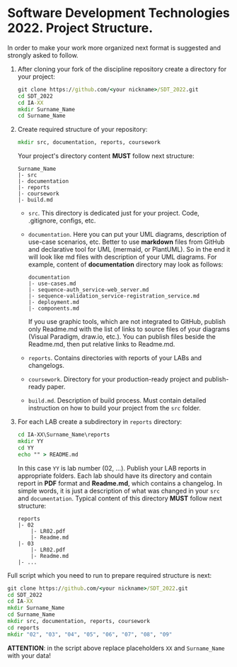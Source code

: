 # Software Development Technologies 2022. Project Structure.

In order to make your work more organized next format is suggested and strongly asked to follow.

1. After cloning your fork of the discipline repository create a directory for your project:
    ```cmd
    git clone https://github.com/<your nickname>/SDT_2022.git
    cd SDT_2022
    cd IA-XX
    mkdir Surname_Name
    cd Surname_Name
    ```

2. Create required structure of your repository: 
    ```cmd
    mkdir src, documentation, reports, coursework
    ```
    Your project's directory content **MUST** follow next structure:
    ```
    Surname_Name
    |- src
    |- documentation
    |- reports
    |- coursework
    |- build.md
    ```
    - `src`. This directory is dedicated just for your project. Code, .gitignore, configs, etc.

    - `documentation`. Here you can put your UML diagrams, description of use-case scenarios, etc. Better to use **markdown** files from GitHub and declarative tool for UML (mermaid, or PlantUML). So in the end it will look like md files with description of your UML diagrams. For example, content of **documentation** directory may look as follows: 
        ```
        documentation
        |- use-cases.md
        |- sequence-auth_service-web_server.md
        |- sequence-validation_service-registration_service.md
        |- deployment.md
        |- components.md
        ```
        If you use graphic tools, which are not integrated to GitHub, publish only Readme.md with the list of links to source files of your diagrams (Visual Paradigm, draw.io, etc.). You can publish files beside the Readme.md, then put relative links to Readme.md.
    - `reports`. Contains directories with reports of your LABs and changelogs.

    - `coursework`. Directory for your production-ready project and publish-ready paper.

    - `build.md`. Description of build process. Must contain detailed instruction on how to build your project from the `src` folder.

3. For each LAB create a subdirectory in `reports` directory:
    ```cmd
    cd IA-XX\Surname_Name\reports
    mkdir YY
    cd YY
    echo "" > README.md
    ```
    In this case `YY` is lab number (02, ...). Publish your LAB reports in appropriate folders. Each lab should have its directory and contain report in **PDF** format and **Readme.md**, which contains a changelog. In simple words, it is just a description of what was changed in your `src` and `documentation`. Typical content of this directory **MUST** follow next structure:
    ```
    reports
    |- 02
        |- LR02.pdf
        |- Readme.md
    |- 03
        |- LR02.pdf
        |- Readme.md
    |- ...
    ```

Full script which you need to run to prepare required structure is next:
```cmd
git clone https://github.com/<your nickname>/SDT_2022.git
cd SDT_2022
cd IA-XX
mkdir Surname_Name
cd Surname_Name
mkdir src, documentation, reports, coursework
cd reports
mkdir "02", "03", "04", "05", "06", "07", "08", "09" 
```

**ATTENTION**: in the script above replace placeholders `XX` and `Surname_Name` with your data!
